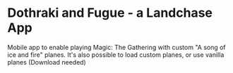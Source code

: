 # Dothraki and Fugue - a Landchase App
Mobile app to enable playing Magic: The Gathering with custom "A song of ice and fire" planes.
It's also possible to load custom planes, or use vanilla planes (Download needed)
